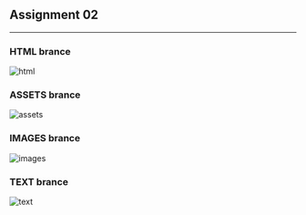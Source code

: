 ## Assignment 02
---
### HTML brance

![html](https://i.ibb.co/f0W1M7H/html.png)



### ASSETS brance
![assets](https://i.ibb.co/vZj83Qx/assets.png)

### IMAGES brance
![images](https://i.ibb.co/L13g8S3/images.png)


### TEXT brance

![text](https://i.ibb.co/7vrmdsV/text.png)